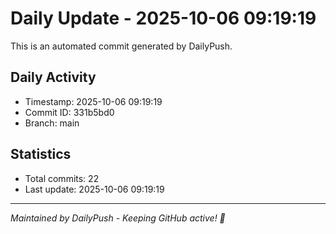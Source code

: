 # Daily Update - 2025-10-06 09:19:19

This is an automated commit generated by DailyPush.

## Daily Activity
- Timestamp: 2025-10-06 09:19:19
- Commit ID: 331b5bd0
- Branch: main

## Statistics
- Total commits: 22
- Last update: 2025-10-06 09:19:19

---
*Maintained by DailyPush - Keeping GitHub active! 🚀*
